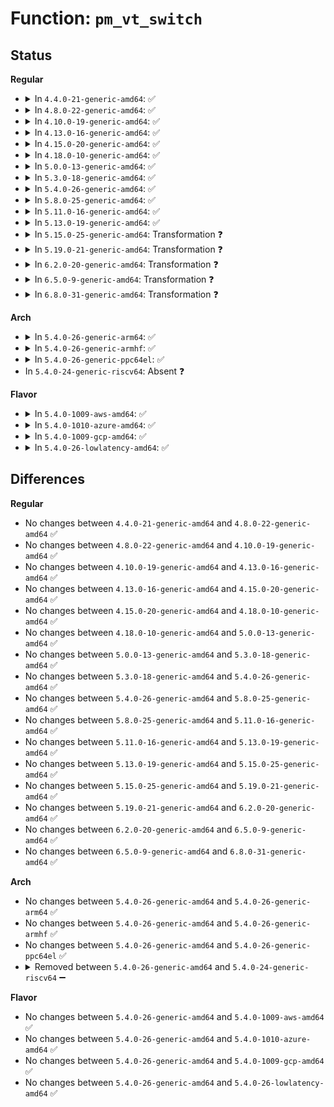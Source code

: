 # Function: <code>pm_vt_switch</code>

## Status
<b>Regular</b>
<ul>
<li>
<details>
<summary>In <code>4.4.0-21-generic-amd64</code>: ✅</summary>

```c
bool pm_vt_switch()
```

```json
{
  "name": "pm_vt_switch",
  "collision_type": "Unique Static",
  "inline_type": "No",
  "funcs": [
    {
      "addr": 18446744071579686544,
      "name": "pm_vt_switch",
      "external": false,
      "loc": "kernel/power/console.c:106",
      "file": "kernel/power/console.c",
      "inline": "seen, unknown",
      "caller_inline": [],
      "caller_func": [
        "kernel/power/console.c:pm_prepare_console",
        "kernel/power/console.c:pm_restore_console"
      ]
    }
  ],
  "symbols": [
    {
      "addr": 18446744071579686544,
      "name": "pm_vt_switch",
      "section": ".text",
      "bind": "STB_LOCAL",
      "size": 104
    }
  ]
}
```
</details>
</li>
<li>
<details>
<summary>In <code>4.8.0-22-generic-amd64</code>: ✅</summary>

```c
bool pm_vt_switch()
```

```json
{
  "name": "pm_vt_switch",
  "collision_type": "Unique Static",
  "inline_type": "No",
  "funcs": [
    {
      "addr": 18446744071579705696,
      "name": "pm_vt_switch",
      "external": false,
      "loc": "kernel/power/console.c:106",
      "file": "kernel/power/console.c",
      "inline": "seen, unknown",
      "caller_inline": [],
      "caller_func": [
        "kernel/power/console.c:pm_restore_console",
        "kernel/power/console.c:pm_prepare_console"
      ]
    }
  ],
  "symbols": [
    {
      "addr": 18446744071579705696,
      "name": "pm_vt_switch",
      "section": ".text",
      "bind": "STB_LOCAL",
      "size": 121
    }
  ]
}
```
</details>
</li>
<li>
<details>
<summary>In <code>4.10.0-19-generic-amd64</code>: ✅</summary>

```c
bool pm_vt_switch()
```

```json
{
  "name": "pm_vt_switch",
  "collision_type": "Unique Static",
  "inline_type": "No",
  "funcs": [
    {
      "addr": 18446744071579733264,
      "name": "pm_vt_switch",
      "external": false,
      "loc": "kernel/power/console.c:106",
      "file": "kernel/power/console.c",
      "inline": "seen, unknown",
      "caller_inline": [],
      "caller_func": [
        "kernel/power/console.c:pm_restore_console",
        "kernel/power/console.c:pm_prepare_console"
      ]
    }
  ],
  "symbols": [
    {
      "addr": 18446744071579733264,
      "name": "pm_vt_switch",
      "section": ".text",
      "bind": "STB_LOCAL",
      "size": 121
    }
  ]
}
```
</details>
</li>
<li>
<details>
<summary>In <code>4.13.0-16-generic-amd64</code>: ✅</summary>

```c
bool pm_vt_switch()
```

```json
{
  "name": "pm_vt_switch",
  "collision_type": "Unique Static",
  "inline_type": "No",
  "funcs": [
    {
      "addr": 18446744071579729168,
      "name": "pm_vt_switch",
      "external": false,
      "loc": "kernel/power/console.c:106",
      "file": "kernel/power/console.c",
      "inline": "seen, unknown",
      "caller_inline": [],
      "caller_func": [
        "kernel/power/console.c:pm_restore_console",
        "kernel/power/console.c:pm_prepare_console"
      ]
    }
  ],
  "symbols": [
    {
      "addr": 18446744071579729168,
      "name": "pm_vt_switch",
      "section": ".text",
      "bind": "STB_LOCAL",
      "size": 119
    }
  ]
}
```
</details>
</li>
<li>
<details>
<summary>In <code>4.15.0-20-generic-amd64</code>: ✅</summary>

```c
bool pm_vt_switch()
```

```json
{
  "name": "pm_vt_switch",
  "collision_type": "Unique Static",
  "inline_type": "No",
  "funcs": [
    {
      "addr": 18446744071579762176,
      "name": "pm_vt_switch",
      "external": false,
      "loc": "kernel/power/console.c:107",
      "file": "kernel/power/console.c",
      "inline": "seen, unknown",
      "caller_inline": [],
      "caller_func": [
        "kernel/power/console.c:pm_restore_console",
        "kernel/power/console.c:pm_prepare_console"
      ]
    }
  ],
  "symbols": [
    {
      "addr": 18446744071579762176,
      "name": "pm_vt_switch",
      "section": ".text",
      "bind": "STB_LOCAL",
      "size": 119
    }
  ]
}
```
</details>
</li>
<li>
<details>
<summary>In <code>4.18.0-10-generic-amd64</code>: ✅</summary>

```c
bool pm_vt_switch()
```

```json
{
  "name": "pm_vt_switch",
  "collision_type": "Unique Static",
  "inline_type": "No",
  "funcs": [
    {
      "addr": 18446744071579796672,
      "name": "pm_vt_switch",
      "external": false,
      "loc": "kernel/power/console.c:107",
      "file": "kernel/power/console.c",
      "inline": "seen, unknown",
      "caller_inline": [],
      "caller_func": [
        "kernel/power/console.c:pm_restore_console",
        "kernel/power/console.c:pm_prepare_console"
      ]
    }
  ],
  "symbols": [
    {
      "addr": 18446744071579796672,
      "name": "pm_vt_switch",
      "section": ".text",
      "bind": "STB_LOCAL",
      "size": 119
    }
  ]
}
```
</details>
</li>
<li>
<details>
<summary>In <code>5.0.0-13-generic-amd64</code>: ✅</summary>

```c
bool pm_vt_switch()
```

```json
{
  "name": "pm_vt_switch",
  "collision_type": "Unique Static",
  "inline_type": "No",
  "funcs": [
    {
      "addr": 18446744071579843280,
      "name": "pm_vt_switch",
      "external": false,
      "loc": "kernel/power/console.c:107",
      "file": "kernel/power/console.c",
      "inline": "seen, unknown",
      "caller_inline": [],
      "caller_func": [
        "kernel/power/console.c:pm_restore_console",
        "kernel/power/console.c:pm_prepare_console"
      ]
    }
  ],
  "symbols": [
    {
      "addr": 18446744071579843280,
      "name": "pm_vt_switch",
      "section": ".text",
      "bind": "STB_LOCAL",
      "size": 122
    }
  ]
}
```
</details>
</li>
<li>
<details>
<summary>In <code>5.3.0-18-generic-amd64</code>: ✅</summary>

```c
bool pm_vt_switch()
```

```json
{
  "name": "pm_vt_switch",
  "collision_type": "Unique Static",
  "inline_type": "No",
  "funcs": [
    {
      "addr": 18446744071579877312,
      "name": "pm_vt_switch",
      "external": false,
      "loc": "kernel/power/console.c:107",
      "file": "kernel/power/console.c",
      "inline": "seen, unknown",
      "caller_inline": [],
      "caller_func": [
        "kernel/power/console.c:pm_restore_console",
        "kernel/power/console.c:pm_prepare_console"
      ]
    }
  ],
  "symbols": [
    {
      "addr": 18446744071579877312,
      "name": "pm_vt_switch",
      "section": ".text",
      "bind": "STB_LOCAL",
      "size": 115
    }
  ]
}
```
</details>
</li>
<li>
<details>
<summary>In <code>5.4.0-26-generic-amd64</code>: ✅</summary>

```c
bool pm_vt_switch()
```

```json
{
  "name": "pm_vt_switch",
  "collision_type": "Unique Static",
  "inline_type": "No",
  "funcs": [
    {
      "addr": 18446744071579927520,
      "name": "pm_vt_switch",
      "external": false,
      "loc": "kernel/power/console.c:107",
      "file": "kernel/power/console.c",
      "inline": "seen, unknown",
      "caller_inline": [],
      "caller_func": [
        "kernel/power/console.c:pm_restore_console",
        "kernel/power/console.c:pm_prepare_console"
      ]
    }
  ],
  "symbols": [
    {
      "addr": 18446744071579927520,
      "name": "pm_vt_switch",
      "section": ".text",
      "bind": "STB_LOCAL",
      "size": 115
    }
  ]
}
```
</details>
</li>
<li>
<details>
<summary>In <code>5.8.0-25-generic-amd64</code>: ✅</summary>

```c
bool pm_vt_switch()
```

```json
{
  "name": "pm_vt_switch",
  "collision_type": "Unique Static",
  "inline_type": "No",
  "funcs": [
    {
      "addr": 18446744071579971536,
      "name": "pm_vt_switch",
      "external": false,
      "loc": "kernel/power/console.c:107",
      "file": "kernel/power/console.c",
      "inline": "seen, unknown",
      "caller_inline": [],
      "caller_func": [
        "kernel/power/console.c:pm_restore_console",
        "kernel/power/console.c:pm_prepare_console"
      ]
    }
  ],
  "symbols": [
    {
      "addr": 18446744071579971536,
      "name": "pm_vt_switch",
      "section": ".text",
      "bind": "STB_LOCAL",
      "size": 117
    }
  ]
}
```
</details>
</li>
<li>
<details>
<summary>In <code>5.11.0-16-generic-amd64</code>: ✅</summary>

```c
bool pm_vt_switch()
```

```json
{
  "name": "pm_vt_switch",
  "collision_type": "Unique Static",
  "inline_type": "No",
  "funcs": [
    {
      "addr": 18446744071579959328,
      "name": "pm_vt_switch",
      "external": false,
      "loc": "kernel/power/console.c:107",
      "file": "kernel/power/console.c",
      "inline": "seen, unknown",
      "caller_inline": [],
      "caller_func": [
        "kernel/power/console.c:pm_restore_console",
        "kernel/power/console.c:pm_prepare_console"
      ]
    }
  ],
  "symbols": [
    {
      "addr": 18446744071579959328,
      "name": "pm_vt_switch",
      "section": ".text",
      "bind": "STB_LOCAL",
      "size": 117
    }
  ]
}
```
</details>
</li>
<li>
<details>
<summary>In <code>5.13.0-19-generic-amd64</code>: ✅</summary>

```c
bool pm_vt_switch()
```

```json
{
  "name": "pm_vt_switch",
  "collision_type": "Unique Static",
  "inline_type": "No",
  "funcs": [
    {
      "addr": 18446744071579961952,
      "name": "pm_vt_switch",
      "external": false,
      "loc": "kernel/power/console.c:107",
      "file": "kernel/power/console.c",
      "inline": "seen, unknown",
      "caller_inline": [],
      "caller_func": [
        "kernel/power/console.c:pm_restore_console",
        "kernel/power/console.c:pm_prepare_console"
      ]
    }
  ],
  "symbols": [
    {
      "addr": 18446744071579961952,
      "name": "pm_vt_switch",
      "section": ".text",
      "bind": "STB_LOCAL",
      "size": 117
    }
  ]
}
```
</details>
</li>
<li>
<details>
<summary>In <code>5.15.0-25-generic-amd64</code>: Transformation ❓</summary>

```c
bool pm_vt_switch()
```

```json
{
  "name": "pm_vt_switch",
  "collision_type": "Unique Static",
  "inline_type": "No",
  "funcs": [
    {
      "addr": 0,
      "name": "pm_vt_switch",
      "external": false,
      "loc": "kernel/power/console.c:107",
      "file": "kernel/power/console.c",
      "inline": "seen, unknown",
      "caller_inline": [],
      "caller_func": [
        "kernel/power/console.c:pm_restore_console",
        "kernel/power/console.c:pm_prepare_console"
      ]
    }
  ],
  "symbols": [
    {
      "addr": 18446744071580091984,
      "name": "pm_vt_switch",
      "section": ".text",
      "bind": "STB_LOCAL",
      "size": 142
    },
    {
      "addr": 18446744071592122276,
      "name": "pm_vt_switch.cold",
      "section": ".text",
      "bind": "STB_LOCAL",
      "size": 41
    }
  ]
}
```
</details>
</li>
<li>
<details>
<summary>In <code>5.19.0-21-generic-amd64</code>: Transformation ❓</summary>

```c
bool pm_vt_switch()
```

```json
{
  "name": "pm_vt_switch",
  "collision_type": "Unique Static",
  "inline_type": "No",
  "funcs": [
    {
      "addr": 0,
      "name": "pm_vt_switch",
      "external": false,
      "loc": "kernel/power/console.c:107",
      "file": "kernel/power/console.c",
      "inline": "seen, unknown",
      "caller_inline": [],
      "caller_func": [
        "kernel/power/console.c:pm_restore_console",
        "kernel/power/console.c:pm_prepare_console"
      ]
    }
  ],
  "symbols": [
    {
      "addr": 18446744071580229152,
      "name": "pm_vt_switch",
      "section": ".text",
      "bind": "STB_LOCAL",
      "size": 147
    },
    {
      "addr": 18446744071593891647,
      "name": "pm_vt_switch.cold",
      "section": ".text",
      "bind": "STB_LOCAL",
      "size": 41
    }
  ]
}
```
</details>
</li>
<li>
<details>
<summary>In <code>6.2.0-20-generic-amd64</code>: Transformation ❓</summary>

```c
bool pm_vt_switch()
```

```json
{
  "name": "pm_vt_switch",
  "collision_type": "Unique Static",
  "inline_type": "No",
  "funcs": [
    {
      "addr": 0,
      "name": "pm_vt_switch",
      "external": false,
      "loc": "kernel/power/console.c:107",
      "file": "kernel/power/console.c",
      "inline": "seen, unknown",
      "caller_inline": [],
      "caller_func": [
        "kernel/power/console.c:pm_restore_console",
        "kernel/power/console.c:pm_prepare_console"
      ]
    }
  ],
  "symbols": [
    {
      "addr": 18446744071580421088,
      "name": "pm_vt_switch",
      "section": ".text",
      "bind": "STB_LOCAL",
      "size": 147
    },
    {
      "addr": 18446744071595983696,
      "name": "pm_vt_switch.cold",
      "section": ".text",
      "bind": "STB_LOCAL",
      "size": 41
    }
  ]
}
```
</details>
</li>
<li>
<details>
<summary>In <code>6.5.0-9-generic-amd64</code>: Transformation ❓</summary>

```c
bool pm_vt_switch()
```

```json
{
  "name": "pm_vt_switch",
  "collision_type": "Unique Static",
  "inline_type": "No",
  "funcs": [
    {
      "addr": 0,
      "name": "pm_vt_switch",
      "external": false,
      "loc": "kernel/power/console.c:107",
      "file": "kernel/power/console.c",
      "inline": "seen, unknown",
      "caller_inline": [],
      "caller_func": [
        "kernel/power/console.c:pm_restore_console",
        "kernel/power/console.c:pm_prepare_console"
      ]
    }
  ],
  "symbols": [
    {
      "addr": 18446744071580490448,
      "name": "pm_vt_switch",
      "section": ".text",
      "bind": "STB_LOCAL",
      "size": 147
    },
    {
      "addr": 18446744071596502112,
      "name": "pm_vt_switch.cold",
      "section": ".text",
      "bind": "STB_LOCAL",
      "size": 41
    }
  ]
}
```
</details>
</li>
<li>
<details>
<summary>In <code>6.8.0-31-generic-amd64</code>: Transformation ❓</summary>

```c
bool pm_vt_switch()
```

```json
{
  "name": "pm_vt_switch",
  "collision_type": "Unique Static",
  "inline_type": "No",
  "funcs": [
    {
      "addr": 0,
      "name": "pm_vt_switch",
      "external": false,
      "loc": "kernel/power/console.c:107",
      "file": "kernel/power/console.c",
      "inline": "seen, unknown",
      "caller_inline": [],
      "caller_func": [
        "kernel/power/console.c:pm_restore_console",
        "kernel/power/console.c:pm_prepare_console"
      ]
    }
  ],
  "symbols": [
    {
      "addr": 18446744071580550336,
      "name": "pm_vt_switch",
      "section": ".text",
      "bind": "STB_LOCAL",
      "size": 147
    },
    {
      "addr": 18446744071597399798,
      "name": "pm_vt_switch.cold",
      "section": ".text",
      "bind": "STB_LOCAL",
      "size": 41
    }
  ]
}
```
</details>
</li>
</ul>
<b>Arch</b>
<ul>
<li>
<details>
<summary>In <code>5.4.0-26-generic-arm64</code>: ✅</summary>

```c
bool pm_vt_switch()
```

```json
{
  "name": "pm_vt_switch",
  "collision_type": "Unique Static",
  "inline_type": "No",
  "funcs": [
    {
      "addr": 18446603336491136600,
      "name": "pm_vt_switch",
      "external": false,
      "loc": "kernel/power/console.c:107",
      "file": "kernel/power/console.c",
      "inline": "seen, unknown",
      "caller_inline": [],
      "caller_func": [
        "kernel/power/console.c:pm_restore_console",
        "kernel/power/console.c:pm_prepare_console"
      ]
    }
  ],
  "symbols": [
    {
      "addr": 18446603336491136600,
      "name": "pm_vt_switch",
      "section": ".text",
      "bind": "STB_LOCAL",
      "size": 164
    }
  ]
}
```
</details>
</li>
<li>
<details>
<summary>In <code>5.4.0-26-generic-armhf</code>: ✅</summary>

```c
bool pm_vt_switch()
```

```json
{
  "name": "pm_vt_switch",
  "collision_type": "Unique Static",
  "inline_type": "No",
  "funcs": [
    {
      "addr": 3225133736,
      "name": "pm_vt_switch",
      "external": false,
      "loc": "kernel/power/console.c:107",
      "file": "kernel/power/console.c",
      "inline": "seen, unknown",
      "caller_inline": [],
      "caller_func": [
        "kernel/power/console.c:pm_restore_console",
        "kernel/power/console.c:pm_prepare_console"
      ]
    }
  ],
  "symbols": [
    {
      "addr": 3225133736,
      "name": "pm_vt_switch",
      "section": ".text",
      "bind": "STB_LOCAL",
      "size": 148
    }
  ]
}
```
</details>
</li>
<li>
<details>
<summary>In <code>5.4.0-26-generic-ppc64el</code>: ✅</summary>

```c
bool pm_vt_switch()
```

```json
{
  "name": "pm_vt_switch",
  "collision_type": "Unique Static",
  "inline_type": "No",
  "funcs": [
    {
      "addr": 13835058055284028800,
      "name": "pm_vt_switch",
      "external": false,
      "loc": "kernel/power/console.c:107",
      "file": "kernel/power/console.c",
      "inline": "seen, unknown",
      "caller_inline": [],
      "caller_func": [
        "kernel/power/console.c:pm_restore_console",
        "kernel/power/console.c:pm_prepare_console"
      ]
    }
  ],
  "symbols": [
    {
      "addr": 13835058055284028800,
      "name": "pm_vt_switch",
      "section": ".text",
      "bind": "STB_LOCAL",
      "size": 244
    }
  ]
}
```
</details>
</li>
<li>
In <code>5.4.0-24-generic-riscv64</code>: Absent ❓
</li>
</ul>
<b>Flavor</b>
<ul>
<li>
<details>
<summary>In <code>5.4.0-1009-aws-amd64</code>: ✅</summary>

```c
bool pm_vt_switch()
```

```json
{
  "name": "pm_vt_switch",
  "collision_type": "Unique Static",
  "inline_type": "No",
  "funcs": [
    {
      "addr": 18446744071579899168,
      "name": "pm_vt_switch",
      "external": false,
      "loc": "kernel/power/console.c:107",
      "file": "kernel/power/console.c",
      "inline": "seen, unknown",
      "caller_inline": [],
      "caller_func": [
        "kernel/power/console.c:pm_restore_console",
        "kernel/power/console.c:pm_prepare_console"
      ]
    }
  ],
  "symbols": [
    {
      "addr": 18446744071579899168,
      "name": "pm_vt_switch",
      "section": ".text",
      "bind": "STB_LOCAL",
      "size": 115
    }
  ]
}
```
</details>
</li>
<li>
<details>
<summary>In <code>5.4.0-1010-azure-amd64</code>: ✅</summary>

```c
bool pm_vt_switch()
```

```json
{
  "name": "pm_vt_switch",
  "collision_type": "Unique Static",
  "inline_type": "No",
  "funcs": [
    {
      "addr": 18446744071579834592,
      "name": "pm_vt_switch",
      "external": false,
      "loc": "kernel/power/console.c:107",
      "file": "kernel/power/console.c",
      "inline": "seen, unknown",
      "caller_inline": [],
      "caller_func": [
        "kernel/power/console.c:pm_restore_console",
        "kernel/power/console.c:pm_prepare_console"
      ]
    }
  ],
  "symbols": [
    {
      "addr": 18446744071579834592,
      "name": "pm_vt_switch",
      "section": ".text",
      "bind": "STB_LOCAL",
      "size": 115
    }
  ]
}
```
</details>
</li>
<li>
<details>
<summary>In <code>5.4.0-1009-gcp-amd64</code>: ✅</summary>

```c
bool pm_vt_switch()
```

```json
{
  "name": "pm_vt_switch",
  "collision_type": "Unique Static",
  "inline_type": "No",
  "funcs": [
    {
      "addr": 18446744071579887792,
      "name": "pm_vt_switch",
      "external": false,
      "loc": "kernel/power/console.c:107",
      "file": "kernel/power/console.c",
      "inline": "seen, unknown",
      "caller_inline": [],
      "caller_func": [
        "kernel/power/console.c:pm_restore_console",
        "kernel/power/console.c:pm_prepare_console"
      ]
    }
  ],
  "symbols": [
    {
      "addr": 18446744071579887792,
      "name": "pm_vt_switch",
      "section": ".text",
      "bind": "STB_LOCAL",
      "size": 115
    }
  ]
}
```
</details>
</li>
<li>
<details>
<summary>In <code>5.4.0-26-lowlatency-amd64</code>: ✅</summary>

```c
bool pm_vt_switch()
```

```json
{
  "name": "pm_vt_switch",
  "collision_type": "Unique Static",
  "inline_type": "No",
  "funcs": [
    {
      "addr": 18446744071579933552,
      "name": "pm_vt_switch",
      "external": false,
      "loc": "kernel/power/console.c:107",
      "file": "kernel/power/console.c",
      "inline": "seen, unknown",
      "caller_inline": [],
      "caller_func": [
        "kernel/power/console.c:pm_restore_console",
        "kernel/power/console.c:pm_prepare_console"
      ]
    }
  ],
  "symbols": [
    {
      "addr": 18446744071579933552,
      "name": "pm_vt_switch",
      "section": ".text",
      "bind": "STB_LOCAL",
      "size": 115
    }
  ]
}
```
</details>
</li>
</ul>

## Differences
<b>Regular</b>
<ul>
<li>
No changes between <code>4.4.0-21-generic-amd64</code> and <code>4.8.0-22-generic-amd64</code> ✅
</li>
<li>
No changes between <code>4.8.0-22-generic-amd64</code> and <code>4.10.0-19-generic-amd64</code> ✅
</li>
<li>
No changes between <code>4.10.0-19-generic-amd64</code> and <code>4.13.0-16-generic-amd64</code> ✅
</li>
<li>
No changes between <code>4.13.0-16-generic-amd64</code> and <code>4.15.0-20-generic-amd64</code> ✅
</li>
<li>
No changes between <code>4.15.0-20-generic-amd64</code> and <code>4.18.0-10-generic-amd64</code> ✅
</li>
<li>
No changes between <code>4.18.0-10-generic-amd64</code> and <code>5.0.0-13-generic-amd64</code> ✅
</li>
<li>
No changes between <code>5.0.0-13-generic-amd64</code> and <code>5.3.0-18-generic-amd64</code> ✅
</li>
<li>
No changes between <code>5.3.0-18-generic-amd64</code> and <code>5.4.0-26-generic-amd64</code> ✅
</li>
<li>
No changes between <code>5.4.0-26-generic-amd64</code> and <code>5.8.0-25-generic-amd64</code> ✅
</li>
<li>
No changes between <code>5.8.0-25-generic-amd64</code> and <code>5.11.0-16-generic-amd64</code> ✅
</li>
<li>
No changes between <code>5.11.0-16-generic-amd64</code> and <code>5.13.0-19-generic-amd64</code> ✅
</li>
<li>
No changes between <code>5.13.0-19-generic-amd64</code> and <code>5.15.0-25-generic-amd64</code> ✅
</li>
<li>
No changes between <code>5.15.0-25-generic-amd64</code> and <code>5.19.0-21-generic-amd64</code> ✅
</li>
<li>
No changes between <code>5.19.0-21-generic-amd64</code> and <code>6.2.0-20-generic-amd64</code> ✅
</li>
<li>
No changes between <code>6.2.0-20-generic-amd64</code> and <code>6.5.0-9-generic-amd64</code> ✅
</li>
<li>
No changes between <code>6.5.0-9-generic-amd64</code> and <code>6.8.0-31-generic-amd64</code> ✅
</li>
</ul>
<b>Arch</b>
<ul>
<li>
No changes between <code>5.4.0-26-generic-amd64</code> and <code>5.4.0-26-generic-arm64</code> ✅
</li>
<li>
No changes between <code>5.4.0-26-generic-amd64</code> and <code>5.4.0-26-generic-armhf</code> ✅
</li>
<li>
No changes between <code>5.4.0-26-generic-amd64</code> and <code>5.4.0-26-generic-ppc64el</code> ✅
</li>
<li>
<details>
<summary>Removed between <code>5.4.0-26-generic-amd64</code> and <code>5.4.0-24-generic-riscv64</code> ➖</summary>

```c
bool pm_vt_switch()
```
</details>
</li>
</ul>
<b>Flavor</b>
<ul>
<li>
No changes between <code>5.4.0-26-generic-amd64</code> and <code>5.4.0-1009-aws-amd64</code> ✅
</li>
<li>
No changes between <code>5.4.0-26-generic-amd64</code> and <code>5.4.0-1010-azure-amd64</code> ✅
</li>
<li>
No changes between <code>5.4.0-26-generic-amd64</code> and <code>5.4.0-1009-gcp-amd64</code> ✅
</li>
<li>
No changes between <code>5.4.0-26-generic-amd64</code> and <code>5.4.0-26-lowlatency-amd64</code> ✅
</li>
</ul>
